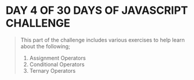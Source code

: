 # DAY 4 OF 30 DAYS OF JAVASCRIPT CHALLENGE

>This part of the challenge includes various exercises to
>help learn about the following;
>
>1. Assignment Operators
>2. Conditional Operators
>3. Ternary Operators
